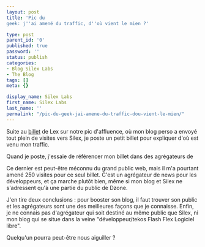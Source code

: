 ```yaml
---
layout: post
title: 'Pic du
geek: j''ai amené du traffic, d''où vient le mien ?'

type: post
parent_id: '0'
published: true
password: ''
status: publish
categories:
- Blog Silex Labs
- The Blog
tags: []
meta: {}

display_name: Silex Labs
first_name: Silex Labs
last_name: ''
permalink: "/pic-du-geek-jai-amene-du-traffic-dou-vient-le-mien/"
---
```


Suite au [billet](https://www.silexlabs.org/2009/06/cest-un-pic-le-geek-du-mois/) de Lex sur notre pic d'affluence, où mon blog perso a envoyé tout plein de visites vers Silex, je poste un petit billet pour expliquer d'où est venu mon traffic.

Quand je poste, j'essaie de référencer mon billet dans des agrégateurs de


Ce dernier est peut-être méconnu du grand public web, mais il m'a pourtant amené 250 visites pour ce seul billet. C'est un agrégateur de news pour les développeurs, et ça marche plutôt bien, même si mon blog et Silex ne s'adressent qu'à une partie du public de Dzone.

J'en tire deux conclusions
: pour booster son blog, il faut trouver son public et les agrégateurs sont une des meilleures façons que je connaisse. Enfin, je ne connais pas d'agrégateur qui soit destiné au même public que Silex, ni mon blog qui se situe dans la veine "développeur/tekos Flash Flex Logiciel libre".

Quelqu'un pourra peut-être nous aiguiller ?